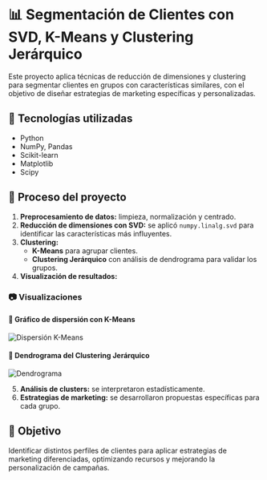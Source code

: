 # 📊 Segmentación de Clientes con SVD, K-Means y Clustering Jerárquico

Este proyecto aplica técnicas de reducción de dimensiones y clustering para segmentar clientes en grupos con características similares, con el objetivo de diseñar estrategias de marketing específicas y personalizadas.

## 🔧 Tecnologías utilizadas
- Python
- NumPy, Pandas
- Scikit-learn
- Matplotlib
- Scipy

## 🧠 Proceso del proyecto
1. **Preprocesamiento de datos:** limpieza, normalización y centrado.
2. **Reducción de dimensiones con SVD:** se aplicó `numpy.linalg.svd` para identificar las características más influyentes.
3. **Clustering:**
   - **K-Means** para agrupar clientes.
   - **Clustering Jerárquico** con análisis de dendrograma para validar los grupos.
4. **Visualización de resultados:**

### 📷 Visualizaciones

#### 📌 Gráfico de dispersión con K-Means
![Dispersión K-Means](imágenes/IMG2(2).png)

#### 📌 Dendrograma del Clustering Jerárquico
![Dendrograma](imágenes/IMG2(1).png)

5. **Análisis de clusters:** se interpretaron estadísticamente.
6. **Estrategias de marketing:** se desarrollaron propuestas específicas para cada grupo.

## 🎯 Objetivo
Identificar distintos perfiles de clientes para aplicar estrategias de marketing diferenciadas, optimizando recursos y mejorando la personalización de campañas.

